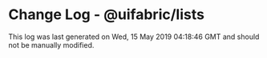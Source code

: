 # Change Log - @uifabric/lists

This log was last generated on Wed, 15 May 2019 04:18:46 GMT and should not be manually modified.